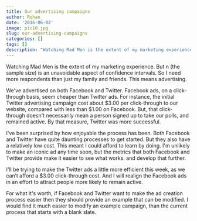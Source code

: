 ```yaml
---
title: Our advertising campaigns
author: Rohan
date: '2016-06-02'
image: pic10.jpg
slug: our-advertising-campaigns
categories: []
tags: []
description: "Watching Mad Men is the extent of my marketing experience. But n (the sample size) is an unavoidable aspect of confidence intervals. So I need more respondents than just my family and friends. This means advertising."
---
```


Watching Mad Men is the extent of my marketing experience. But n (the sample size) is an unavoidable aspect of confidence intervals. So I need more respondents than just my family and friends. This means advertising.

We've advertised on both Facebook and Twitter. Facebook ads, on a click-through basis, seem cheaper than Twitter ads. For instance, the initial Twitter advertising campaign cost about \$3.00 per click-through to our website, compared with less than \$1.00 on Facebook. But, that click-through doesn't necessarily mean a person signed up to take our polls, and remained active. By that measure, Twitter was more successful.

I've been surprised by how enjoyable the process has been. Both Facebook and Twitter have quite daunting processes to get started. But they also have a relatively low cost. This meant I could afford to learn by doing. I'm unlikely to make an iconic ad any time soon, but the metrics that both Facebook and Twitter provide make it easier to see what works. and develop that further.

I'll be trying to make the Twitter ads a little more efficient this week, as we can’t afford a \$3.00 click-through cost. And I will realign the Facebook ads in an effort to attract people more likely to remain active.

For what it's worth, if Facebook and Twitter want to make the ad creation process easier then they should provide an example that can be modified. I would find it much easier to modify an example campaign, than the current process that starts with a blank slate.
